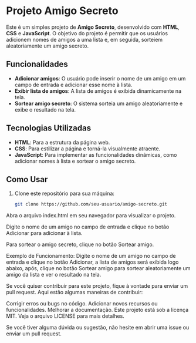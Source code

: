 # Projeto Amigo Secreto

Este é um simples projeto de **Amigo Secreto**, desenvolvido com **HTML**, **CSS** e **JavaScript**. O objetivo do projeto é permitir que os usuários adicionem nomes de amigos a uma lista e, em seguida, sorteiem aleatoriamente um amigo secreto.

## Funcionalidades

- **Adicionar amigos**: O usuário pode inserir o nome de um amigo em um campo de entrada e adicionar esse nome à lista.
- **Exibir lista de amigos**: A lista de amigos é exibida dinamicamente na tela.
- **Sortear amigo secreto**: O sistema sorteia um amigo aleatoriamente e exibe o resultado na tela.

## Tecnologias Utilizadas

- **HTML**: Para a estrutura da página web.
- **CSS**: Para estilizar a página e torná-la visualmente atraente.
- **JavaScript**: Para implementar as funcionalidades dinâmicas, como adicionar nomes à lista e sortear o amigo secreto.

## Como Usar

1. Clone este repositório para sua máquina:
   ```bash
   git clone https://github.com/seu-usuario/amigo-secreto.git
Abra o arquivo index.html em seu navegador para visualizar o projeto.

Digite o nome de um amigo no campo de entrada e clique no botão Adicionar para adicionar à lista.

Para sortear o amigo secreto, clique no botão Sortear amigo.

Exemplo de Funcionamento:
Digite o nome de um amigo no campo de entrada e clique no botão Adicionar,
a lista de amigos será exibida logo abaixo, após,
clique no botão Sortear amigo para sortear aleatoriamente um amigo da lista e ver o resultado na tela.

Se você quiser contribuir para este projeto, fique à vontade para enviar um pull request. Aqui estão algumas maneiras de contribuir:

Corrigir erros ou bugs no código.
Adicionar novos recursos ou funcionalidades.
Melhorar a documentação.
Este projeto está sob a licença MIT. Veja o arquivo LICENSE para mais detalhes.

Se você tiver alguma dúvida ou sugestão, não hesite em abrir uma issue ou enviar um pull request.
